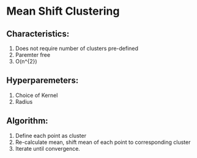 # Mean Shift Clustering

## Characteristics:
1. Does not require number of clusters pre-defined
2. Paremter free
3. O(n^{2})

## Hyperparemeters:
1. Choice of Kernel
2. Radius

## Algorithm:
1. Define each point as cluster
2. Re-calculate mean, shift mean of each point to corresponding cluster
3. Iterate until convergence.

